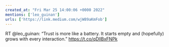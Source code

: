 ```yaml
---
created_at: "Fri Mar 25 14:00:06 +0000 2022"
mentions: ['leo_guinan']
urls: ['https://link.medium.com/wjW89aKmFob']
---
```


RT @leo_guinan: “Trust is more like a battery. It starts empty and (hopefully) grows with every interaction.” https://t.co/qDllBxFNPk